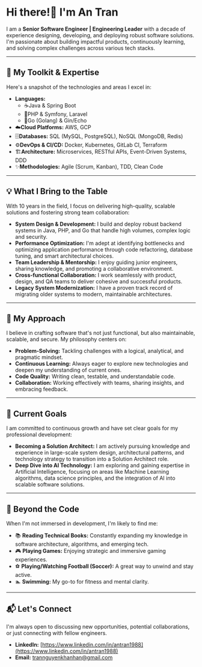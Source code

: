 
# Hi there!👋 I'm An Tran

I am a **Senior Software Engineer | Engineering Leader** with a decade of experience designing, developing, and deploying robust software solutions. I'm passionate about building impactful products, continuously learning, and solving complex challenges across various tech stacks.

-----

## 🚀 My Toolkit & Expertise

Here's a snapshot of the technologies and areas I excel in:

  * **Languages:**
      * ☕Java & Spring Boot 
      * 🐘PHP & Symfony, Laravel 
      * 📖Go (Golang) & Gin/Echo 
  * ☁️**Cloud Platforms:** AWS, GCP 
  * 🗄️**Databases:** SQL (MySQL, PostgreSQL), NoSQL (MongoDB, Redis) 
  * ⚙️**DevOps & CI/CD:** Docker, Kubernetes, GitLab CI, Terraform 
  * 🏗️**Architecture:** Microservices, RESTful APIs, Event-Driven Systems, DDD 
  * ✨**Methodologies:** Agile (Scrum, Kanban), TDD, Clean Code 

-----

## 💡 What I Bring to the Table

With 10 years in the field, I focus on delivering high-quality, scalable solutions and fostering strong team collaboration:

  * **System Design & Development:** I build and deploy robust backend systems in Java, PHP, and Go that handle high volumes, complex logic and security.
  * **Performance Optimization:** I'm adept at identifying bottlenecks and optimizing application performance through code refactoring, database tuning, and smart architectural choices.
  * **Team Leadership & Mentorship:** I enjoy guiding junior engineers, sharing knowledge, and promoting a collaborative environment.
  * **Cross-functional Collaboration:** I work seamlessly with product, design, and QA teams to deliver cohesive and successful products.
  * **Legacy System Modernization:** I have a proven track record of migrating older systems to modern, maintainable architectures.

-----

## 🌱 My Approach

I believe in crafting software that's not just functional, but also maintainable, scalable, and secure. My philosophy centers on:

  * **Problem-Solving:** Tackling challenges with a logical, analytical, and pragmatic mindset.
  * **Continuous Learning:** Always eager to explore new technologies and deepen my understanding of current ones.
  * **Code Quality:** Writing clean, testable, and understandable code.
  * **Collaboration:** Working effectively with teams, sharing insights, and embracing feedback.

-----

## 🎯 Current Goals

I am committed to continuous growth and have set clear goals for my professional development:

  * **Becoming a Solution Architect:** I am actively pursuing knowledge and experience in large-scale system design, architectural patterns, and technology strategy to transition into a Solution Architect role.
  * **Deep Dive into AI Technology:** I am exploring and gaining expertise in Artificial Intelligence, focusing on areas like Machine Learning algorithms, data science principles, and the integration of AI into scalable software solutions.

-----

## 🌟 Beyond the Code

When I'm not immersed in development, I'm likely to find me:

  * 📚 **Reading Technical Books:** Constantly expanding my knowledge in software architecture, algorithms, and emerging tech.
  * 🎮 **Playing Games:** Enjoying strategic and immersive gaming experiences.
  * ⚽ **Playing/Watching Football (Soccer):** A great way to unwind and stay active.
  * 🏊 **Swimming:** My go-to for fitness and mental clarity.

-----

## 📬 Let's Connect

I'm always open to discussing new opportunities, potential collaborations, or just connecting with fellow engineers.

  * **LinkedIn:** [https://www.linkedin.com/in/antran1988](https://www.linkedin.com/in/antran1988)
  * **Email:** [trannguyenkhanhan@gmail.com](mailto:trannguyenkhanhan@gmail.com)
